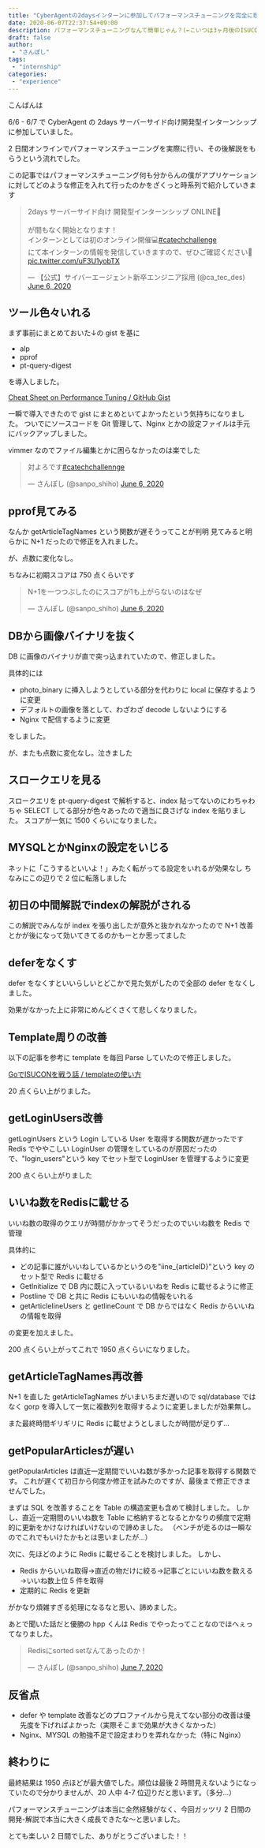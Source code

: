 ```yaml
---
title: "CyberAgentの2daysインターンに参加してパフォーマンスチューニングを完全に理解した"
date: 2020-06-07T22:37:54+09:00
description: パフォーマンスチューニングなんて簡単じゃん？(←こいつは3ヶ月後のISUCON予選でボロボロに負けます)
draft: false
author:
 - "さんぽし"
tags:
 - "internship"
categories:
 - "experience"
---
```


こんばんは

6/6 - 6/7 で CyberAgent の 2days サーバーサイド向け開発型インターンシップに参加していました。

2 日間オンラインでパフォーマンスチューニングを実際に行い、その後解説をもらうという流れでした。

この記事ではパフォーマンスチューニング何も分からんの僕がアプリケーションに対してどのような修正を入れて行ったのかをざくっと時系列で紹介していきます

<blockquote class="twitter-tweet"><p lang="ja" dir="ltr">2days サーバーサイド向け 開発型インターンシップ ONLINE🎉<br><br>が間もなく開始となります！<br>インターンとしては初のオンライン開催💻<a href="https://twitter.com/hashtag/catechchallenge?src=hash&amp;ref_src=twsrc%5Etfw">#catechchallenge</a> <br>にて本インターンの情報を発信していきますので、ぜひご確認ください💪 <a href="https://t.co/uF3U1yobTX">pic.twitter.com/uF3U1yobTX</a></p>&mdash; 【公式】サイバーエージェント新卒エンジニア採用 (@ca_tec_des) <a href="https://twitter.com/ca_tec_des/status/1269081387396509696?ref_src=twsrc%5Etfw">June 6, 2020</a></blockquote> <script async src="https://platform.twitter.com/widgets.js" charset="utf-8"></script>

## ツール色々いれる

まず事前にまとめておいた↓の gist を基に

- alp
- pprof
- pt-query-digest

を導入しました。

[Cheat Sheet on Performance Tuning / GitHub Gist](https://gist.github.com/sanposhiho/1a8a9e93ed9eabc5fea3145dbfb210a0)

一瞬で導入できたので gist にまとめといてよかったという気持ちになりました。
ついでにソースコードを Git 管理して、Nginx とかの設定ファイルは手元にバックアップしました。

vimmer なのでファイル編集とかに困らなかったのは楽でした

<blockquote class="twitter-tweet"><p lang="ja" dir="ltr">対よろです<a href="https://twitter.com/hashtag/catechchallennge?src=hash&amp;ref_src=twsrc%5Etfw">#catechchallennge</a></p>&mdash; さんぽし (@sanpo_shiho) <a href="https://twitter.com/sanpo_shiho/status/1269076634935545857?ref_src=twsrc%5Etfw">June 6, 2020</a></blockquote> <script async src="https://platform.twitter.com/widgets.js" charset="utf-8"></script>

## pprof見てみる

なんか getArticleTagNames という関数が遅そうってことが判明
見てみると明らかに N+1 だったので修正を入れました。

が、点数に変化なし。

ちなみに初期スコアは 750 点くらいです

<blockquote class="twitter-tweet"><p lang="ja" dir="ltr">N+1を一つつぶしたのにスコアが1も上がらないのはなぜ</p>&mdash; さんぽし (@sanpo_shiho) <a href="https://twitter.com/sanpo_shiho/status/1269105622936510465?ref_src=twsrc%5Etfw">June 6, 2020</a></blockquote> <script async src="https://platform.twitter.com/widgets.js" charset="utf-8"></script>

## DBから画像バイナリを抜く

DB に画像のバイナリが直で突っ込まれていたので、修正しました。

具体的には

- photo_binary に挿入しようとしている部分を代わりに local に保存するように変更
- デフォルトの画像を落として、わざわざ decode しないようにする
- Nginx で配信するように変更

をしました。

が、またも点数に変化なし。泣きました


## スロークエリを見る
スロークエリを pt-query-digest で解析すると、index 貼ってないのにわちゃわちゃ SELECT してる部分が色々あったので適当に良さげな index を貼りました。
スコアが一気に 1500 くらいになりました。

## MYSQLとかNginxの設定をいじる
ネットに「こうするといいよ！」みたく転がってる設定をいれるが効果なし
ちなみにこの辺りで 2 位に転落しました

## 初日の中間解説でindexの解説がされる
この解説でみんなが index を張り出したが意外と抜かれなかったので N+1 改善とかが後になって効いてきてるのかもーとか思ってました

## deferをなくす
defer をなくすといいらしいとどこかで見た気がしたので全部の defer をなくしました。

効果がなかった上に非常にめんどくさくて悲しくなりました。

## Template周りの改善
以下の記事を参考に template を毎回 Parse していたので修正しました。

[GoでISUCONを戦う話 / templateの使い方](https://gist.github.com/catatsuy/e627aaf118fbe001f2e7c665fda48146#template%E3%81%AE%E4%BD%BF%E3%81%84%E6%96%B9)

20 点くらい上がりました。

##  getLoginUsers改善
getLoginUsers という Login している User を取得する関数が遅かったです
Redis でややこしい LoginUser の管理をしているのが原因だったので、"login_users"という key でセット型で LoginUser を管理するように変更

200 点くらい上がりました

## いいね数をRedisに載せる
いいね数の取得のクエリが時間がかかってそうだったのでいいね数を Redis で管理

具体的に

- どの記事に誰がいいねしているかというのを"iine_{articleID}"という key のセット型で Redis に載せる
- GetInitialize で DB 内に既に入っているいいねを Redis に載せるように修正
- PostIine で DB と共に Redis にもいいねの情報をいれる
- getArticleIineUsers と getIineCount で DB からではなく Redis からいいねの情報を取得

の変更を加えました。

200 点くらい上がってこれで 1950 点くらいになりました。

## getArticleTagNames再改善

N+1 を直した getArticleTagNames がいまいちまだ遅いので sql/database ではなく gorp を導入して一気に複数列を取得するように変更しましたが効果無し。

また最終時間ギリギリに Redis に載せようとしましたが時間が足りず…

## getPopularArticlesが遅い
getPopularArticles は直近一定期間でいいね数が多かった記事を取得する関数です。
これが遅くて初日から何度か修正を試みたのですが、最後まで修正できませんでした。

まずは SQL を改善することを Table の構造変更も含めて検討しました。
しかし、直近一定期間のいいね数を Table に格納するとなるとかなりの頻度で定期的に更新をかけなければいけないので諦めました。
（ベンチが走るのは一瞬なのでこれでもいけたかもとは思いましたが…）

次に、先ほどのように Redis に載せることを検討しました。
しかし、

- Redis からいいね取得→直近の物だけに絞る→記事ごとにいいね数を数える→いいね数上位 5 件を取得
- 定期的に Redis を更新

がかなり煩雑すぎる処理になるなと思い、諦めました。

あとで聞いた話だと優勝の hpp くんは Redis でやったってことなのでほへぇってなりました。

<blockquote class="twitter-tweet"><p lang="ja" dir="ltr">Redisにsorted setなんてあったのか！</p>&mdash; さんぽし (@sanpo_shiho) <a href="https://twitter.com/sanpo_shiho/status/1269541055742898176?ref_src=twsrc%5Etfw">June 7, 2020</a></blockquote> <script async src="https://platform.twitter.com/widgets.js" charset="utf-8"></script>

## 反省点

- defer や template 改善などのプロファイルから見えてない部分の改善は優先度を下げればよかった（実際そこまで効果が大きくなかった）
- Nginx、MYSQL の勉強不足で設定まわりを弄れなかった（特に Nginx）

## 終わりに

最終結果は 1950 点ほどが最大値でした。順位は最後 2 時間見えないようになっていたので分かりませんが、20 人中 4-7 位辺りだと思います。（多分…）

パフォーマンスチューニングは本当に全然経験がなく、今回ガッツリ 2 日間の開発-解説で本当に大きく成長できたな〜と思いました。

とても楽しい 2 日間でした、ありがとうございました！！
